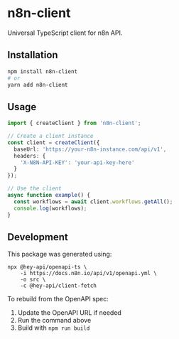 # n8n-client

Universal TypeScript client for n8n API.

## Installation

```bash
npm install n8n-client
# or
yarn add n8n-client
```

## Usage

```typescript
import { createClient } from 'n8n-client';

// Create a client instance
const client = createClient({
  baseUrl: 'https://your-n8n-instance.com/api/v1',
  headers: {
    'X-N8N-API-KEY': 'your-api-key-here'
  }
});

// Use the client
async function example() {
  const workflows = await client.workflows.getAll();
  console.log(workflows);
}
```

## Development

This package was generated using:

```shell
npx @hey-api/openapi-ts \
    -i https://docs.n8n.io/api/v1/openapi.yml \
    -o src \
    -c @hey-api/client-fetch
```

To rebuild from the OpenAPI spec:
1. Update the OpenAPI URL if needed
2. Run the command above
3. Build with `npm run build`